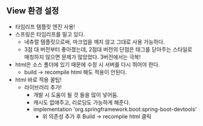 ## View 환경 설정
- 타임리프 템플릿 엔진 사용!
- 스프링은 타임리프를 밀고 있다.
  - 네츄럴 템플릿으로써, 마크업을 깨지 않고 그대로 사용 가능하다.
  - 3점 대 버전부터 좋아졌는데, 2점대 버전의 단점은 태그를 닫아주는 스타일로 매칭하지 않으면 문제가 많았었다. 3버전에서는 극복!
- html은 소스 폴더에 있기 때문에 수정 시 서버를 다시 뛰어야 한다.
  - build -> recompile html 해도 적용이 안된다.
- html 바로 적용 꿀팁!
  - 라이브러리 추가!
    - 개발 시 도움이 될 것 들을 많이 넣어둠.
    - 캐시도 없애주고, 리로딩도 가능하게 해준다.
    - implementation 'org.springframework.boot:spring-boot-devtools'
      - 위 의존성 추가 후 Build -> recompile html 클릭